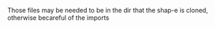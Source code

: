 Those files may be needed to be in the dir that the shap-e is cloned, otherwise becareful of the imports
